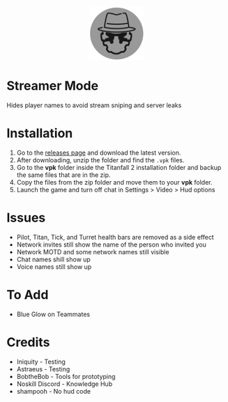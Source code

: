 <p align="center" style="text-align:center"><img width="125" height="122" src="https://github.com/taskinoz/Streamer-Mode/blob/28824ec5909dd4ea08c9ef18bc18ef4f5ee5fbac/assets/icon.png" alt="Streamer Mode - Incognito Pilot Helmet" /></p>

# Streamer Mode
Hides player names to avoid stream sniping and server leaks

# Installation

1) Go to the [releases page](https://github.com/taskinoz/Streamer-Mode/releases) and download the latest version.
2) After downloading, unzip the folder and find the `.vpk` files.
3) Go to the **vpk** folder inside the Titanfall 2 installation folder and backup the same files that are in the zip.
4) Copy the files from the zip folder and move them to your **vpk** folder.
5) Launch the game and turn off chat in Settings > Video > Hud options


# Issues

- Pilot, Titan, Tick, and Turret health bars are removed as a side effect
- Network invites still show the name of the person who invited you
- Network MOTD and some network names still visible
- Chat names shill show up
- Voice names still show up

# To Add

- Blue Glow on Teammates

# Credits

* Iniquity - Testing
* Astraeus - Testing
* BobtheBob - Tools for prototyping
* Noskill Discord - Knowledge Hub
* shampooh - No hud code
